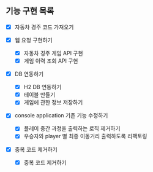 ## 기능 구현 목록

- [x] 자동차 경주 코드 가져오기

- [x] 웹 요청 구현하기
  - [x] 자동차 경주 게임 API 구현
  - [x] 게임 이력 조회 API 구현

- [x] DB 연동하기
    - [x] H2 DB 연동하기
    - [x] 테이블 만들기
    - [x] 게임에 관한 정보 저장하기

- [x] console application 기존 기능 수정하기
  - [x] 플레이 중간 과정을 출력하는 로직 제거하기
  - [x] 우승자와 player 별 최종 이동거리 출력하도록 리팩토링

- [x] 중복 코드 제거하기
  - [x] 중복 코드 제거하기
